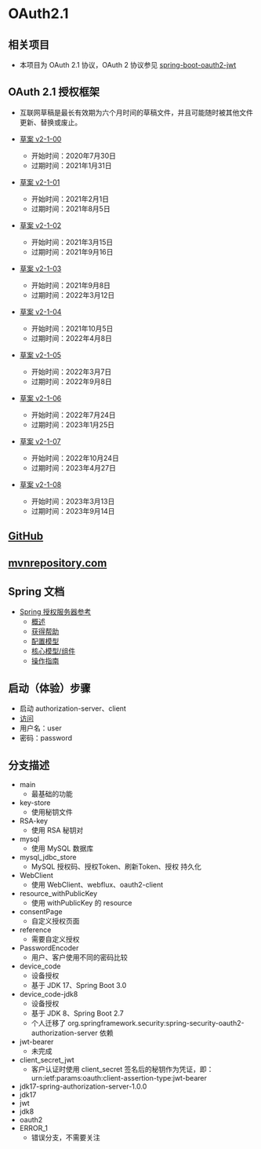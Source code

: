 # OAuth2.1

## 相关项目

- 本项目为 OAuth 2.1 协议，OAuth 2
  协议参见 [spring-boot-oauth2-jwt](https://gitee.com/xuxiaowei-com-cn/spring-boot-oauth2-jwt.git)

## OAuth 2.1 授权框架

- 互联网草稿是最长有效期为六个月时间的草稿文件，并且可能随时被其他文件更新、替换或废止。

- [草案 v2-1-00](https://datatracker.ietf.org/doc/html/draft-ietf-oauth-v2-1-00)
    - 开始时间：2020年7月30日
    - 过期时间：2021年1月31日
- [草案 v2-1-01](https://datatracker.ietf.org/doc/html/draft-ietf-oauth-v2-1-01)
    - 开始时间：2021年2月1日
    - 过期时间：2021年8月5日
- [草案 v2-1-02](https://datatracker.ietf.org/doc/html/draft-ietf-oauth-v2-1-02)
    - 开始时间：2021年3月15日
    - 过期时间：2021年9月16日
- [草案 v2-1-03](https://datatracker.ietf.org/doc/html/draft-ietf-oauth-v2-1-03)
    - 开始时间：2021年9月8日
    - 过期时间：2022年3月12日
- [草案 v2-1-04](https://datatracker.ietf.org/doc/html/draft-ietf-oauth-v2-1-04)
    - 开始时间：2021年10月5日
    - 过期时间：2022年4月8日
- [草案 v2-1-05](https://datatracker.ietf.org/doc/html/draft-ietf-oauth-v2-1-05)
    - 开始时间：2022年3月7日
    - 过期时间：2022年9月8日
- [草案 v2-1-06](https://datatracker.ietf.org/doc/html/draft-ietf-oauth-v2-1-06)
    - 开始时间：2022年7月24日
    - 过期时间：2023年1月25日
- [草案 v2-1-07](https://datatracker.ietf.org/doc/html/draft-ietf-oauth-v2-1-07)
    - 开始时间：2022年10月24日
    - 过期时间：2023年4月27日
- [草案 v2-1-08](https://datatracker.ietf.org/doc/html/draft-ietf-oauth-v2-1-08)
    - 开始时间：2023年3月13日
    - 过期时间：2023年9月14日

## [GitHub](https://github.com/spring-projects/spring-authorization-server)

## [mvnrepository.com](https://mvnrepository.com/artifact/org.springframework.security/spring-security-oauth2-authorization-server)

## Spring 文档

- [Spring 授权服务器参考](https://docs.spring.io/spring-authorization-server/docs/current/reference/html/index.html)
    - [概述](https://docs.spring.io/spring-authorization-server/docs/current/reference/html/overview.html)
    - [获得帮助](https://docs.spring.io/spring-authorization-server/docs/current/reference/html/getting-help.html)
    - [配置模型](https://docs.spring.io/spring-authorization-server/docs/current/reference/html/configuration-model.html)
    - [核心模型/组件](https://docs.spring.io/spring-authorization-server/docs/current/reference/html/core-model-components.html)
    - [操作指南](https://docs.spring.io/spring-authorization-server/docs/current/reference/html/how-to.html)

## 启动（体验）步骤

- 启动 authorization-server、client
- [访问](http://127.0.0.1:1301/oauth2/authorize?client_id=xuxiaowei_client_id&redirect_uri=http://127.0.0.1:1401/code&response_type=code&scope=snsapi_base&state=beff3dfc-bad8-40db-b25f-e5459e3d6ad7)
- 用户名：user
- 密码：password

## 分支描述

- main
    - 最基础的功能
- key-store
    - 使用秘钥文件
- RSA-key
    - 使用 RSA 秘钥对
- mysql
    - 使用 MySQL 数据库
- mysql_jdbc_store
    - MySQL 授权码、授权Token、刷新Token、授权 持久化
- WebClient
    - 使用 WebClient、webflux、oauth2-client
- resource_withPublicKey
    - 使用 withPublicKey 的 resource
- consentPage
    - 自定义授权页面
- reference
    - 需要自定义授权
- PasswordEncoder
    - 用户、客户使用不同的密码比较
- device_code
    - 设备授权
    - 基于 JDK 17、Spring Boot 3.0
- device_code-jdk8
    - 设备授权
    - 基于 JDK 8、Spring Boot 2.7
    - 个人迁移了 org.springframework.security:spring-security-oauth2-authorization-server 依赖
- jwt-bearer
    - 未完成
- client_secret_jwt
    - 客户认证时使用 client_secret 签名后的秘钥作为凭证，即：urn:ietf:params:oauth:client-assertion-type:jwt-bearer
- jdk17-spring-authorization-server-1.0.0
- jdk17
- jwt
- jdk8
- oauth2
- ERROR_1
    - 错误分支，不需要关注
